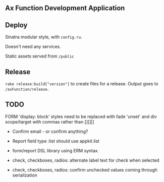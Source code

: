 Ax Function Development Application
-----------------------------------

Deploy
------

Sinatra modular style, with `config.ru`.

Doesn't need any services.

Static assets served from `/public`

Release
-------

`rake release:build["version"]` to create files for a release. Output goes to `/axFunction/release`.

TODO
----

FORM
'display: block' styles need to be replaced with fade 'unset' and div
scope/target with commas rather than [][][]







- Confirm email - or confirm anything?





- Report field type :list should use appkit.list


- form/report DSL library using ERM syntax.

- check, checkboxes, radios: alternate label text for check when selected
- check, checkboxes, radios: confirm unchecked values coming through serialization
